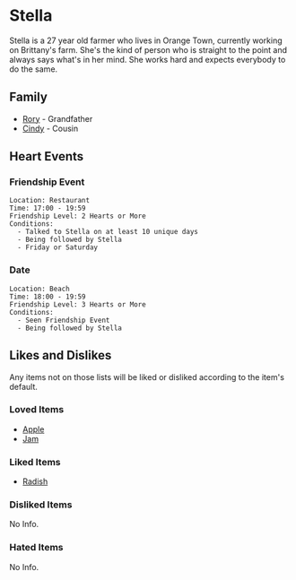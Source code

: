 # Stella

Stella is a 27 year old farmer who lives in Orange Town, currently working on Brittany's farm.
She's the kind of person who is straight to the point and always says what's in her mind. She works hard and expects everybody to do the same.

## Family

- [Rory](Rory.md) - Grandfather
- [Cindy](Cindy.md) - Cousin

## Heart Events

### Friendship Event
    Location: Restaurant
    Time: 17:00 - 19:59
    Friendship Level: 2 Hearts or More
    Conditions:
      - Talked to Stella on at least 10 unique days
      - Being followed by Stella
      - Friday or Saturday

### Date
    Location: Beach
    Time: 18:00 - 19:59
    Friendship Level: 3 Hearts or More
    Conditions:
      - Seen Friendship Event
      - Being followed by Stella

## Likes and Dislikes

Any items not on those lists will be liked or disliked according to the item's default.

### Loved Items

- [Apple](../items/apple.md)
- [Jam](../items/jam.md)

### Liked Items

- [Radish](../items/radish.md)

### Disliked Items

No Info.

### Hated Items

No Info.